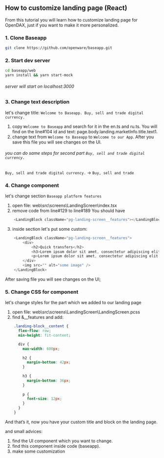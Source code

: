 ## How to customize landing page (React)

From this tutorial you will learn how to customize landing page for OpenDAX, just if you want to make it more personalized.

### 1. Clone Baseapp
```bash
git clone https://github.com/openware/baseapp.git
```

### 2. Start dev server
```bash
cd baseapp/web
yarn install && yarn start-mock
```

###### server will start on localhost:3000
### 3. Change text description
let's change title: ```Welcome to Baseapp.
Buy, sell and trade digital currency.```
1. copy ```Welcome to Baseapp``` and search for it in the en.ts and ru.ts. You will find on the line#104 id and text: page.body.landing.marketInfo.title.text1.
2. change text from ```Welcome to Baseapp``` to ```Welcome to our App```. After you save this file you will see changes on the UI.

###### you can do same steps for second part ```Buy, sell and trade digital currency.```
```Buy, sell and trade digital currency.``` -> ```Buy, sell and trade```

### 4. Change component
let's change section ```Baseapp platform features```
1. open file: web\src\screens\LandingScreen\index.tsx
2. remove code from line#129 to line#189
You should have 
```javascript
    <LandingBlock className="pg-landing-screen__features"></LandingBlock>
```
3. inside section let's put some custom: 
```javascript
    <LandingBlock className="pg-landing-screen__features">
        <div>
            <h2>Quick transfers</h2>
            <h3>Lorem ipsum dolor sit amet, consectetur adipiscing elit. Sagittis, id aliquam mauris mauris</h3>
            <p>Lorem ipsum dolor sit amet, consectetur adipiscing elit. Sagittis, id aliquam mauris mauris. Lorem magna nullam id dolor dolor quis venenatis mauris. Augue tellus praesent ut ultrices faucibus scelerisque vitae, nullam. Pulvinar egestas justo nisi convallis tellus integiaculis lacus.</p>
        </div>
        <img src="" alt="some image" />
    </LandingBlock>
```
After saving file you will see changes on the UI;
### 5. Change CSS for component

let's change styles for the part which we added to our landing page

1. open file: web\src\screens\LandingScreen\LandingScreen.pcss
2. find &__features and add:
```css
    .landing-block__content {
      flex-flow: row;
      min-height: fit-content;

      div {
        max-width: 600px;
  
        h2 {
          margin-bottom: 42px;
        }
    
        h3 {
          margin-bottom: 36px;
        }
    
        p {
          font-size: 12px;
        }
      }
    }
```

And that’s it, now you have your custom title and block on the landing page.

and small advices:
   1. find the UI component which you want to change.
   2. find this component inside code (baseapp).
   3. make some customization
